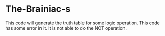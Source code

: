 # The-Brainiac-s

This  code will generate the truth table for some logic operation. This code has some error in it. It is not able to do the NOT operation.
